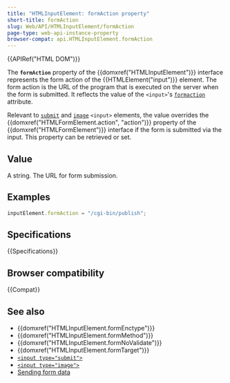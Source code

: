 ```yaml
---
title: "HTMLInputElement: formAction property"
short-title: formAction
slug: Web/API/HTMLInputElement/formAction
page-type: web-api-instance-property
browser-compat: api.HTMLInputElement.formAction
---
```


{{APIRef("HTML DOM")}}

The **`formAction`** property of the {{domxref("HTMLInputElement")}} interface represents the form action of the {{HTMLElement("input")}} element. The form action is the URL of the program that is executed on the server when the form is submitted. It reflects the value of the `<input>`'s [`formaction`](/en-US/docs/Web/HTML/Element/input#formaction) attribute.

Relevant to [`submit`](/en-US/docs/Web/HTML/Element/input/submit) and [`image`](/en-US/docs/Web/HTML/Element/input/image) `<input>` elements, the value overrides the {{domxref("HTMLFormElement.action", "action")}} property of the {{domxref("HTMLFormElement")}} interface if the form is submitted via the input. This property can be retrieved or set.

## Value

A string. The URL for form submission.

## Examples

```js
inputElement.formAction = "/cgi-bin/publish";
```

## Specifications

{{Specifications}}

## Browser compatibility

{{Compat}}

## See also

- {{domxref("HTMLInputElement.formEnctype")}}
- {{domxref("HTMLInputElement.formMethod")}}
- {{domxref("HTMLInputElement.formNoValidate")}}
- {{domxref("HTMLInputElement.formTarget")}}
- [`<input type="submit">`](/en-US/docs/Web/HTML/Element/input/submit)
- [`<input type="image">`](/en-US/docs/Web/HTML/Element/input/submit)
- [Sending form data](/en-US/docs/Learn/Forms/Sending_and_retrieving_form_data)
